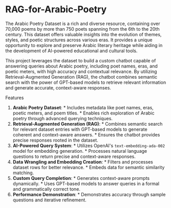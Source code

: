 # RAG-for-Arabic-Poetry
The Arabic Poetry Dataset is a rich and diverse resource, containing over 70,000 poems by more than 750 poets spanning from the 6th to the 20th century. This dataset offers valuable insights into the evolution of themes, styles, and poetic structures across various eras. It provides a unique opportunity to explore and preserve Arabic literary heritage while aiding in the development of AI-powered educational and cultural tools.

This project leverages the dataset to build a custom chatbot capable of answering queries about Arabic poetry, including poet names, eras, and poetic meters, with high accuracy and contextual relevance. By utilizing Retrieval-Augmented Generation (RAG), the chatbot combines semantic search with the power of GPT-based models to retrieve relevant information and generate accurate, context-aware responses.

Features 
1. **Arabic Poetry Dataset**: * Includes metadata like poet names, eras, poetic meters, and poem titles. * Enables rich exploration of Arabic poetry through advanced querying techniques.
2. **Retrieval-Augmented Generation (RAG)**: * Combines semantic search for relevant dataset entries with GPT-based models to generate coherent and context-aware answers. * Ensures the chatbot provides precise responses rooted in the dataset.
3. **AI-Powered Query System**: * Utilizes OpenAI's `text-embedding-ada-002` model for embedding generation. * Processes natural language questions to return precise and context-aware responses.
4. **Data Wrangling and Embedding Creation**: * Filters and processes dataset rows for better relevance. * Embeds data for semantic similarity matching.
5. **Custom Query Completion**: * Generates context-aware prompts dynamically. * Uses GPT-based models to answer queries in a formal and grammatically correct tone.
6. **Performance Demonstration**: * Demonstrates accuracy through sample questions and iterative refinement.

